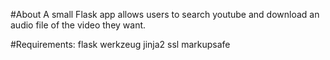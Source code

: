#About
A small Flask app allows users to search youtube and download an audio file of the video they want. 

#Requirements:
flask
werkzeug
jinja2
ssl
markupsafe
